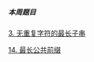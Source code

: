 ##### 本周题目

[3. 无重复字符的最长子串](https://leetcode-cn.com/problems/longest-substring-without-repeating-characters/)

[14. 最长公共前缀](https://leetcode-cn.com/problems/longest-common-prefix/)